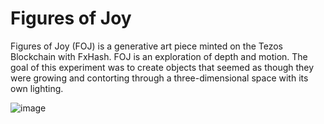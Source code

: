 # Figures of Joy

Figures of Joy (FOJ) is a generative art piece minted on the Tezos Blockchain with FxHash. FOJ is an exploration of depth and motion. 
The goal of this experiment was to create objects that seemed as though they were growing and contorting through a three-dimensional space with its own 
lighting.



![image](https://user-images.githubusercontent.com/34043723/191783379-457c5671-3968-4aed-807e-008b57787923.png)
